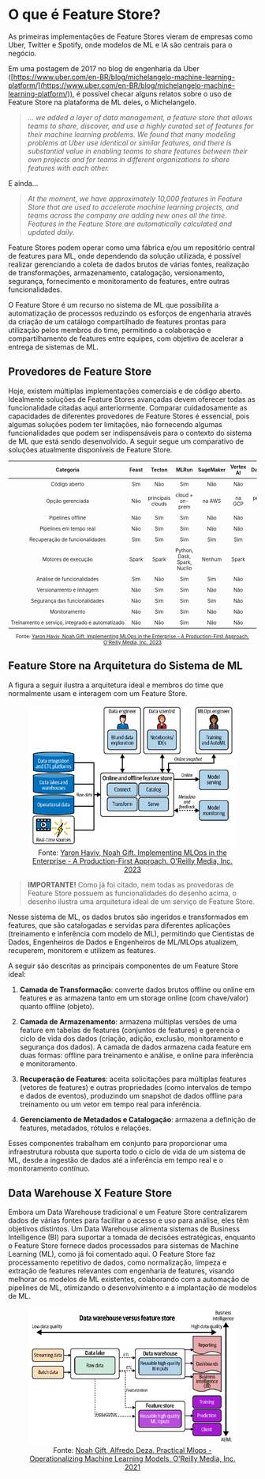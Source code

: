 # O que é Feature Store?

As primeiras implementações de Feature Stores vieram de empresas como Uber, Twitter e Spotify, onde modelos de ML e IA são centrais para o negócio. 

Em uma postagem de 2017 no blog de engenharia da Uber ([https://www.uber.com/en-BR/blog/michelangelo-machine-learning-platform/](https://www.uber.com/en-BR/blog/michelangelo-machine-learning-platform/)), é possível checar alguns relatos sobre o uso de Feature Store na plataforma de ML deles, o Michelangelo.

>  *... we added a layer of data management, a feature store that allows teams to share, discover, and use a highly curated set of features for their machine learning problems.  We found that many modeling problems at Uber use identical or similar features, and there is substantial value in enabling teams to share features between their own projects and for teams in different organizations to share features with each other.*

E ainda...

> *At the moment, we have approximately 10,000 features in Feature Store that are used to accelerate machine learning projects, and teams across the company are adding new ones all the time. Features in the Feature Store are automatically calculated and updated daily.*

Feature Stores podem operar como uma fábrica e/ou um repositório central de features para ML, onde dependendo da solução utilizada, é possível realizar gerenciando a coleta de dados brutos de várias fontes, realização de transformações, armazenamento, catalogação, versionamento, segurança, fornecimento e monitoramento de features, entre outras funcionalidades. 

O Feature Store é um recurso no sistema de ML que possibilita a automatização de processos reduzindo os esforços de engenharia através da criação de um catálogo compartilhado de features prontas para utilização pelos membros do time, permitindo a colaboração e compartilhamento de features entre equipes, com objetivo de acelerar a entrega de sistemas de ML. 

## Provedores de Feature Store

Hoje, existem múltiplas implementações comerciais e de código aberto. Idealmente soluções de Feature Stores avançadas devem oferecer todas as funcionalidade citadas aqui anteriormente. Comparar cuidadosamente as capacidades de diferentes provedores de Feature Stores é essencial, pois algumas soluções podem ter limitações, não fornecendo algumas funcionalidades que podem ser indispensáveis para o contexto do sistema de ML que está sendo desenvolvido. A seguir segue um comparativo de soluções atualmente disponíveis de Feature Store.

<div align="center">
  <table style="font-size: 10px; text-align: center;">
    <thead>
      <tr>
        <th style="padding: 5px;">Categoria</th>
        <th style="padding: 5px;">Feast</th>
        <th style="padding: 5px;">Tecton</th>
        <th style="padding: 5px;">MLRun</th>
        <th style="padding: 5px;">SageMaker</th>
        <th style="padding: 5px;">Vertex AI</th>
        <th style="padding: 5px;">Databricks</th>
        <th style="padding: 5px;">HopsWorks</th>
      </tr>
    </thead>
    <tbody>
      <tr>
        <td style="padding: 5px; white-space: nowrap;">Código aberto</td>
        <td style="padding: 5px;">Sim</td>
        <td style="padding: 5px;">Não</td>
        <td style="padding: 5px;">Sim</td>
        <td style="padding: 5px;">Não</td>
        <td style="padding: 5px;">Não</td>
        <td style="padding: 5px;">Não</td>
        <td style="padding: 5px;">Sim</td>
      </tr>
      <tr>
        <td style="padding: 5px; white-space: nowrap;">Opção gerenciada</td>
        <td style="padding: 5px;">Não</td>
        <td style="padding: 5px;">principais clouds</td>
        <td style="padding: 5px;">cloud + on-prem</td>
        <td style="padding: 5px;">na AWS</td>
        <td style="padding: 5px;">na GCP</td>
        <td style="padding: 5px;">principais clouds</td>
        <td style="padding: 5px;">cloud + on-prem</td>
      </tr>
      <tr>
        <td style="padding: 5px; white-space: nowrap;">Pipelines offline</td>
        <td style="padding: 5px;">Não</td>
        <td style="padding: 5px;">Sim</td>
        <td style="padding: 5px;">Sim</td>
        <td style="padding: 5px;">Não</td>
        <td style="padding: 5px;">Não</td>
        <td style="padding: 5px;">Não</td>
        <td style="padding: 5px;">Sim</td>
      </tr>
      <tr>
        <td style="padding: 5px; white-space: nowrap;">Pipelines em tempo real</td>
        <td style="padding: 5px;">Não</td>
        <td style="padding: 5px;">Sim</td>
        <td style="padding: 5px;">Sim</td>
        <td style="padding: 5px;">Não</td>
        <td style="padding: 5px;">Não</td>
        <td style="padding: 5px;">Não</td>
        <td style="padding: 5px;">Não</td>
      </tr>
      <tr>
        <td style="padding: 5px; white-space: nowrap;">Recuperação de funcionalidades</td>
        <td style="padding: 5px;">Sim</td>
        <td style="padding: 5px;">Sim</td>
        <td style="padding: 5px;">Sim</td>
        <td style="padding: 5px;">Sim</td>
        <td style="padding: 5px;">Sim</td>
        <td style="padding: 5px;">Sim</td>
        <td style="padding: 5px;">Sim</td>
      </tr>
      <tr>
        <td style="padding: 5px; white-space: nowrap;">Motores de execução</td>
        <td style="padding: 5px;">Spark</td>
        <td style="padding: 5px;">Spark</td>
        <td style="padding: 5px;">Python, Dask, Spark, Nuclio</td>
        <td style="padding: 5px;">Nenhum</td>
        <td style="padding: 5px;">Spark</td>
        <td style="padding: 5px;">Spark</td>
        <td style="padding: 5px;">Spark, Flink</td>
      </tr>
      <tr>
        <td style="padding: 5px; white-space: nowrap;">Análise de funcionalidades</td>
        <td style="padding: 5px;">Sim</td>
        <td style="padding: 5px;">Não</td>
        <td style="padding: 5px;">Sim</td>
        <td style="padding: 5px;">Sim</td>
        <td style="padding: 5px;">Não</td>
        <td style="padding: 5px;">Não</td>
        <td style="padding: 5px;">Sim</td>
      </tr>
      <tr>
        <td style="padding: 5px; white-space: nowrap;">Versionamento e linhagem</td>
        <td style="padding: 5px;">Não</td>
        <td style="padding: 5px;">Sim</td>
        <td style="padding: 5px;">Sim</td>
        <td style="padding: 5px;">Não</td>
        <td style="padding: 5px;">Não</td>
        <td style="padding: 5px;">Não</td>
        <td style="padding: 5px;">Sim</td>
      </tr>
      <tr>
        <td style="padding: 5px; white-space: nowrap;">Segurança das funcionalidades</td>
        <td style="padding: 5px;">Não</td>
        <td style="padding: 5px;">Sim</td>
        <td style="padding: 5px;">Sim</td>
        <td style="padding: 5px;">Sim</td>
        <td style="padding: 5px;">Não</td>
        <td style="padding: 5px;">Não</td>
        <td style="padding: 5px;">Não</td>
      </tr>
      <tr>
        <td style="padding: 5px; white-space: nowrap;">Monitoramento</td>
        <td style="padding: 5px;">Não</td>
        <td style="padding: 5px;">Sim</td>
        <td style="padding: 5px;">Sim</td>
        <td style="padding: 5px;">Não</td>
        <td style="padding: 5px;">Não</td>
        <td style="padding: 5px;">Não</td>
        <td style="padding: 5px;">Sim</td>
      </tr>
      <tr>
        <td style="padding: 5px; white-space: nowrap;">Treinamento e serviço, integrado e automatizado</td>
        <td style="padding: 5px;">Não</td>
        <td style="padding: 5px;">Não</td>
        <td style="padding: 5px;">Sim</td>
        <td style="padding: 5px;">Não</td>
        <td style="padding: 5px;">Não</td>
        <td style="padding: 5px;">Não</td>
        <td style="padding: 5px;">Sim</td>
      </tr>
    </tbody>
  </table>
</div>
<div align="center">
  <p style="font-size: 10px;">Fonte: <a href="https://www.oreilly.com/library/view/implementing-mlops-in/9781098136574/">Yaron Haviv, Noah Gift. Implementing MLOps in the Enterprise - A Production-First Approach. O'Reilly Media, Inc. 2023</a></p>
</div>

## Feature Store na Arquitetura do Sistema de ML

A figura a seguir ilustra a arquitetura ideal e membros do time que normalmente usam e interagem com um Feature Store. 

<div align="center">
  <figure>
    <img src="fs_ml_system.png" alt="Feature Store no sistema de ML">
    <figcaption>
      Fonte: <a href=href="https://www.oreilly.com/library/view/implementing-mlops-in/9781098136574/">Yaron Haviv, Noah Gift. Implementing MLOps in the Enterprise - A Production-First Approach. O'Reilly Media, Inc. 2023</a>
    </figcaption>
  </figure>
</div>

> **IMPORTANTE!** Como já foi citado, nem todas as provedoras de Feature Store possuem as funcionalidades do desenho acima, o desenho ilustra uma arquitetura ideal de um serviço de Feature Store. 

Nesse sistema de ML, os dados brutos são ingeridos e transformados em features, que são catalogadas e servidas para diferentes aplicações (treinamento e inferência com modelo de ML), permitindo que Cientistas de Dados, Engenheiros de Dados e Engenheiros de ML/MLOps atualizem, recuperem, monitorem e utilizem as features.

A seguir são descritas as principais componentes de um Feature Store ideal:

1. **Camada de Transformação**: converte dados brutos offline ou online em features e as armazena tanto em um storage online (com chave/valor) quanto offline (objeto).

2. **Camada de Armazenamento**: armazena múltiplas versões de uma feature em tabelas de features (conjuntos de features) e gerencia o ciclo de vida dos dados (criação, adição, exclusão, monitoramento e segurança dos dados). A camada de dados armazena cada feature em duas formas: offline para treinamento e análise, e online para inferência e monitoramento.

3. **Recuperação de Features**: aceita solicitações para múltiplas features (vetores de features) e outras propriedades (como intervalos de tempo e dados de eventos), produzindo um snapshot de dados offline para treinamento ou um vetor em tempo real para inferência.

4. **Gerenciamento de Metadados e Catalogação**: armazena a definição de features, metadados, rótulos e relações.

Esses componentes trabalham em conjunto para proporcionar uma infraestrutura robusta que suporta todo o ciclo de vida de um sistema de ML, desde a ingestão de dados até a inferência em tempo real e o monitoramento contínuo.

## Data Warehouse X Feature Store

Embora um Data Warehouse tradicional e um Feature Store centralizarem dados de várias fontes para facilitar o acesso e uso para análise, eles têm objetivos distintos. Um Data Warehouse alimenta sistemas de Business Intelligence (BI) para suportar a tomada de decisões estratégicas, enquanto o Feature Store fornece dados processados para sistemas de Machine Learning (ML), como já foi comentado aqui. O Feature Store faz processamento repetitivo de dados, como normalização, limpeza e extração de features relevantes com engenharia de features, visando melhorar os modelos de ML existentes, colaborando com a automação de pipelines de ML, otimizando o desenvolvimento e a implantação de modelos de ML.

<div align="center">
  <figure>
    <img src="dw_versus_fs.png" alt="Data Warehouse X Feature Store">
    <figcaption>
      Fonte: <a href="https://paiml.com/docs/home/books/practical-mlops/"> Noah Gift, Alfredo Deza. Practical Mlops - Operationalizing Machine Learning Models. O'Reilly Media, Inc. 2021</a>
    </figcaption>
  </figure>
</div>